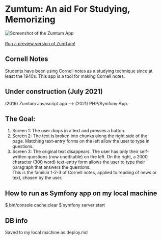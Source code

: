 # Zumtum: An aid For Studying, Memorizing
![Screenshot of the Zumtum App](https://github.com/atom-box/zuntum/blob/master/zum_310x165.png)<br><br>
[Run a preview version of ZumTum!](https://atom-box.github.io/zumtum/)
## Cornell Notes
Students have been using Cornell notes as a studying technique since at least the 1940s.  This app is a tool for making Cornell notes.

## Under construction (July 2021)
(2019) Zumtum Javascript app --> (2021) PHP/Symfony App. 
## The Goal:
1. Screen 1: The user drops in a text and presses a button.
2. Screen 2: The text is broken into chunks along the right side of the page.  Matching text-entry forms on the left allow the user to type in questions.
3. Screen 3: The original text disappears.  The user has only their self-written questions (now uneditable) on the left.  On the right, a 2000 character (300 word) text-entry form allows the user to type their paragraph that answers the questions. <br> 
This is the familiar 1-2-3 of Cornell notes, applied to reading of news or text, chosen by the user.	

## How to run as Symfony app on my local machine
$ bin/console cache:clear
$ symfony server:start

## DB info 
Saved to my local machine as deploy.md
